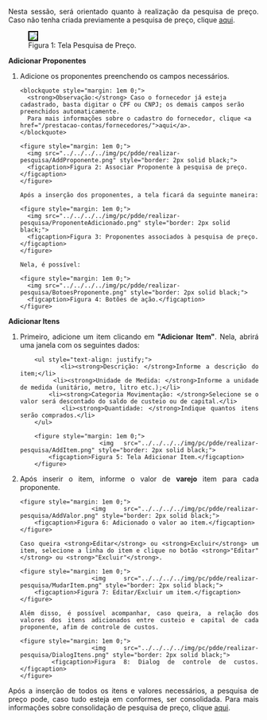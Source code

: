 <p align="justify">
Nesta sessão, será orientado quanto à realização da pesquisa de preço. Caso não tenha criada previamente a pesquisa de preço, clique <a href="../criarPesquisa/">aqui</a>.
</p>

<figure>
    <img src="../../../../img/pc/pdde/realizar-pesquisa/TelaPesquisa.png" style="border: 2px solid black;">
    <figcaption>Figura 1: Tela Pesquisa de Preço.</figcaption>
</figure>

**Adicionar Proponentes**
<ol>
  <!-- 1º Passo: Selecionar Proponente -->
  <li>
    Adicione os proponentes preenchendo os campos necessários.

    <blockquote style="margin: 1em 0;">
      <strong>Observação:</strong> Caso o fornecedor já esteja cadastrado, basta digitar o CPF ou CNPJ; os demais campos serão preenchidos automaticamente. 
      Para mais informações sobre o cadastro do fornecedor, clique <a href="/prestacao-contas/fornecedores/">aqui</a>.
    </blockquote>

    <figure style="margin: 1em 0;">
      <img src="../../../../img/pc/pdde/realizar-pesquisa/AddProponente.png" style="border: 2px solid black;">
      <figcaption>Figura 2: Associar Proponente à pesquisa de preço.</figcaption>
    </figure>

    Após a inserção dos proponentes, a tela ficará da seguinte maneira:

    <figure style="margin: 1em 0;">
      <img src="../../../../img/pc/pdde/realizar-pesquisa/ProponenteAdicionado.png" style="border: 2px solid black;">
      <figcaption>Figura 3: Proponentes associados à pesquisa de preço.</figcaption>
    </figure>

    Nela, é possível:

    <figure style="margin: 1em 0;">
      <img src="../../../../img/pc/pdde/realizar-pesquisa/BotoesProponente.png" style="border: 2px solid black;">
      <figcaption>Figura 4: Botões de ação.</figcaption>
    </figure>
  </li>
</ol>


**Adicionar Itens**
<ol style="text-align: justify;">
   <li>
        Primeiro, adicione um item clicando em <strong>"Adicionar Item"</strong>. Nela, abrirá uma janela com os seguintes dados:

        <ul style="text-align: justify;">
            <li><strong>Descrição: </strong>Informe a descrição do item;</li>
            <li><strong>Unidade de Medida: </strong>Informe a unidade de medida (unitário, metro, litro etc.);</li>
            <li><strong>Categoria Movimentação: </strong>Selecione se o valor será descontado do saldo de custeio ou de capital.</li>
            <li><strong>Quantidade: </strong>Indique quantos itens serão comprados.</li>
        </ul>

        <figure style="margin: 1em 0;">
            <img src="../../../../img/pc/pdde/realizar-pesquisa/AddItem.png" style="border: 2px solid black;">
            <figcaption>Figura 5: Tela Adicionar Item.</figcaption>
        </figure>
   </li>
   <li>
    Após inserir o item, informe o valor de <strong>varejo</strong> item para cada proponente.

    <figure style="margin: 1em 0;">
        <img src="../../../../img/pc/pdde/realizar-pesquisa/AddValor.png" style="border: 2px solid black;">
        <figcaption>Figura 6: Adicionado o valor ao item.</figcaption>
    </figure>

    Caso queira <strong>Editar</strong> ou <strong>Excluir</strong> um item, selecione a linha do item e clique no botão <strong>"Editar"</strong> ou <strong>"Excluir"</strong>.

    <figure style="margin: 1em 0;">
        <img src="../../../../img/pc/pdde/realizar-pesquisa/MudarItem.png" style="border: 2px solid black;">
        <figcaption>Figura 7: Editar/Excluir um item.</figcaption>
    </figure>

    Além disso, é possível acompanhar, caso queira, a relação dos valores dos itens adicionados entre custeio e capital de cada proponente, afim de controle de custos.

    <figure style="margin: 1em 0;">
        <img src="../../../../img/pc/pdde/realizar-pesquisa/DialogItens.png" style="border: 2px solid black;">
        <figcaption>Figura 8: Dialog de controle de custos.</figcaption>
    </figure>
   </li>
</ol>

<p align="justify">
Após a inserção de todos os itens e valores necessários, a pesquisa de preço pode, caso tudo esteja em conformes, ser consolidada. Para mais informações sobre consolidação de pesquisa de preço, clique <a href="/prestacao-contas/pdde/pesquisa-preco/consolidacaoPesquisa/">aqui</a>.

</p>
